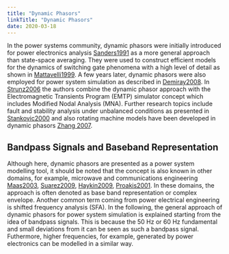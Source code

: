 ```yaml
---
title: "Dynamic Phasors"
linkTitle: "Dynamic Phasors"
date: 2020-03-18
---
```


In the power systems community, dynamic phasors were initially introduced for power electronics analysis [Sanders1991](https://ieeexplore.ieee.org/document/76811) as a more general approach than state-space averaging.
They were used to construct efficient models for the dynamics of switching gate phenomena with a high level of detail as shown in [Mattavelli1999](https://ieeexplore.ieee.org/abstract/document/744524).
A few years later, dynamic phasors were also employed for power system simulation as described in [Demiray2008](https://www.research-collection.ethz.ch/handle/20.500.11850/123490).
In [Strunz2006](https://ieeexplore.ieee.org/document/4026700) the authors combine the dynamic phasor approach with the Electromagnetic Transients Program (EMTP) simulator concept which includes Modified Nodal Analysis (MNA).
Further research topics include fault and stability analysis under unbalanced conditions as presented in [Stankovic2000](https://ieeexplore.ieee.org/document/871734) and also rotating machine models have been developed in dynamic phasors [Zhang 2007](https://ieeexplore.ieee.org/document/4282063).

## Bandpass Signals and Baseband Representation

Although here, dynamic phasors are presented as a power system modelling tool, it should be noted that the concept is also known in other domains, for example, microwave and communications engineering [Maas2003](https://ieeexplore.ieee.org/document/9100822), [Suarez2009](https://ieeexplore.ieee.org/book/5236646), [Haykin2009](https://isbnsearch.org/isbn/9780471697909), [Proakis2001](https://isbnsearch.org/isbn/0131589326).
In these domains, the approach is often denoted as base band representation or complex envelope.
Another common term coming from power electrical engineering is shifted frequency analysis (SFA).
In the following, the general approach of dynamic phasors for power system simulation is explained starting from the idea of bandpass signals.
This is because the 50 Hz or 60 Hz fundamental and small deviations from it can be seen as such a bandpass signal.
Futhermore, higher frequencies, for example, generated by power electronics can be modelled in a similar way.
